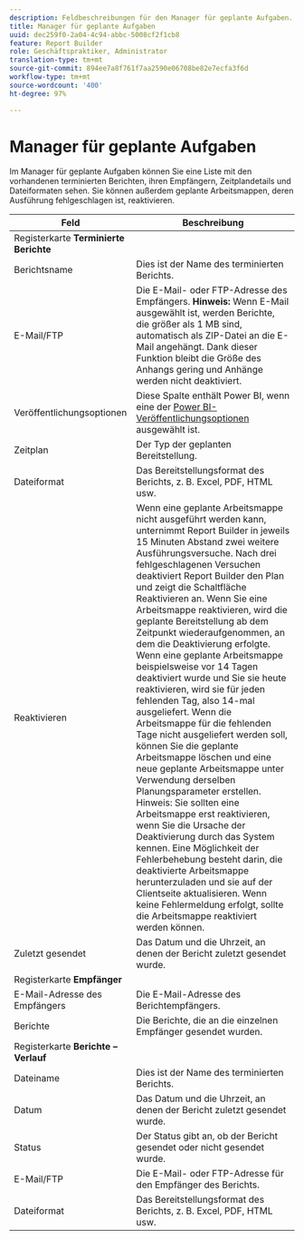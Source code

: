 ```yaml
---
description: Feldbeschreibungen für den Manager für geplante Aufgaben.
title: Manager für geplante Aufgaben
uuid: dec259f0-2a04-4c94-abbc-5008cf2f1cb8
feature: Report Builder
role: Geschäftspraktiker, Administrator
translation-type: tm+mt
source-git-commit: 894ee7a8f761f7aa2590e06708be82e7ecfa3f6d
workflow-type: tm+mt
source-wordcount: '400'
ht-degree: 97%

---
```



# Manager für geplante Aufgaben

Im Manager für geplante Aufgaben können Sie eine Liste mit den vorhandenen terminierten Berichten, ihren Empfängern, Zeitplandetails und Dateiformaten sehen. Sie können außerdem geplante Arbeitsmappen, deren Ausführung fehlgeschlagen ist, reaktivieren.

| Feld | Beschreibung |
| --- | --- |
| Registerkarte **Terminierte Berichte** |  |
| Berichtsname | Dies ist der Name des terminierten Berichts. |
| E-Mail/FTP | Die E-Mail- oder FTP-Adresse des Empfängers. **Hinweis:** Wenn E-Mail ausgewählt ist, werden Berichte, die größer als 1 MB sind, automatisch als ZIP-Datei an die E-Mail angehängt. Dank dieser Funktion bleibt die Größe des Anhangs gering und Anhänge werden nicht deaktiviert. |
| Veröffentlichungsoptionen | Diese Spalte enthält Power BI, wenn eine der [Power BI-Veröffentlichungsoptionen](https://experienceleague.adobe.com/docs/analytics/analyze/report-builder/publish-powerbi/power-bi.html) ausgewählt ist. |
| Zeitplan | Der Typ der geplanten Bereitstellung. |
| Dateiformat | Das Bereitstellungsformat des Berichts, z. B. Excel, PDF, HTML usw. |
| Reaktivieren | Wenn eine geplante Arbeitsmappe nicht ausgeführt werden kann, unternimmt Report Builder in jeweils 15 Minuten Abstand zwei weitere Ausführungsversuche. Nach drei fehlgeschlagenen Versuchen deaktiviert Report Builder den Plan und zeigt die Schaltfläche Reaktivieren an. Wenn Sie eine Arbeitsmappe reaktivieren, wird die geplante Bereitstellung ab dem Zeitpunkt wiederaufgenommen, an dem die Deaktivierung erfolgte.  Wenn eine geplante Arbeitsmappe beispielsweise vor 14 Tagen deaktiviert wurde und Sie sie heute reaktivieren, wird sie für jeden fehlenden Tag, also 14-mal ausgeliefert. Wenn die Arbeitsmappe für die fehlenden Tage nicht ausgeliefert werden soll, können Sie die geplante Arbeitsmappe löschen und eine neue geplante Arbeitsmappe unter Verwendung derselben Planungsparameter erstellen.   Hinweis: Sie sollten eine Arbeitsmappe erst reaktivieren, wenn Sie die Ursache der Deaktivierung durch das System kennen. Eine Möglichkeit der Fehlerbehebung besteht darin, die deaktivierte Arbeitsmappe herunterzuladen und sie auf der Clientseite aktualisieren. Wenn keine Fehlermeldung erfolgt, sollte die Arbeitsmappe reaktiviert werden können. |
| Zuletzt gesendet | Das Datum und die Uhrzeit, an denen der Bericht zuletzt gesendet wurde. |
| Registerkarte **Empfänger** |  |
| E-Mail-Adresse des Empfängers | Die E-Mail-Adresse des Berichtempfängers. |
| Berichte | Die Berichte, die an die einzelnen Empfänger gesendet wurden. |
| Registerkarte **Berichte – Verlauf** |  |
| Dateiname | Dies ist der Name des terminierten Berichts. |
| Datum | Das Datum und die Uhrzeit, an denen der Bericht zuletzt gesendet wurde. |
| Status | Der Status gibt an, ob der Bericht gesendet oder nicht gesendet wurde. |
| E-Mail/FTP | Die E-Mail- oder FTP-Adresse für den Empfänger des Berichts. |
| Dateiformat | Das Bereitstellungsformat des Berichts, z. B. Excel, PDF, HTML usw. |

